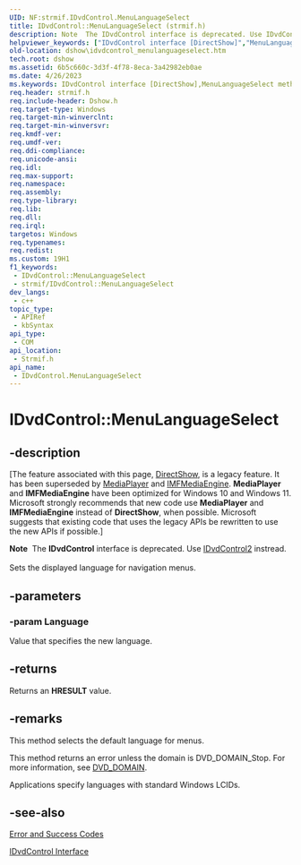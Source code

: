 ```yaml
---
UID: NF:strmif.IDvdControl.MenuLanguageSelect
title: IDvdControl::MenuLanguageSelect (strmif.h)
description: Note  The IDvdControl interface is deprecated. Use IDvdControl2 instread. Sets the displayed language for navigation menus.
helpviewer_keywords: ["IDvdControl interface [DirectShow]","MenuLanguageSelect method","IDvdControl.MenuLanguageSelect","IDvdControl::MenuLanguageSelect","IDvdControlMenuLanguageSelect","MenuLanguageSelect","MenuLanguageSelect method [DirectShow]","MenuLanguageSelect method [DirectShow]","IDvdControl interface","dshow.idvdcontrol_menulanguageselect","strmif/IDvdControl::MenuLanguageSelect"]
old-location: dshow\idvdcontrol_menulanguageselect.htm
tech.root: dshow
ms.assetid: 6b5c660c-3d3f-4f78-8eca-3a42982eb0ae
ms.date: 4/26/2023
ms.keywords: IDvdControl interface [DirectShow],MenuLanguageSelect method, IDvdControl.MenuLanguageSelect, IDvdControl::MenuLanguageSelect, IDvdControlMenuLanguageSelect, MenuLanguageSelect, MenuLanguageSelect method [DirectShow], MenuLanguageSelect method [DirectShow],IDvdControl interface, dshow.idvdcontrol_menulanguageselect, strmif/IDvdControl::MenuLanguageSelect
req.header: strmif.h
req.include-header: Dshow.h
req.target-type: Windows
req.target-min-winverclnt: 
req.target-min-winversvr: 
req.kmdf-ver: 
req.umdf-ver: 
req.ddi-compliance: 
req.unicode-ansi: 
req.idl: 
req.max-support: 
req.namespace: 
req.assembly: 
req.type-library: 
req.lib: 
req.dll: 
req.irql: 
targetos: Windows
req.typenames: 
req.redist: 
ms.custom: 19H1
f1_keywords:
 - IDvdControl::MenuLanguageSelect
 - strmif/IDvdControl::MenuLanguageSelect
dev_langs:
 - c++
topic_type:
 - APIRef
 - kbSyntax
api_type:
 - COM
api_location:
 - Strmif.h
api_name:
 - IDvdControl.MenuLanguageSelect
---
```


# IDvdControl::MenuLanguageSelect


## -description

\[The feature associated with this page, [DirectShow](/windows/win32/directshow/directshow), is a legacy feature. It has been superseded by [MediaPlayer](/uwp/api/Windows.Media.Playback.MediaPlayer) and [IMFMediaEngine](/windows/win32/api/mfmediaengine/nn-mfmediaengine-imfmediaengine). **MediaPlayer** and **IMFMediaEngine** have been optimized for Windows 10 and Windows 11. Microsoft strongly recommends that new code use **MediaPlayer** and **IMFMediaEngine** instead of **DirectShow**, when possible. Microsoft suggests that existing code that uses the legacy APIs be rewritten to use the new APIs if possible.\]

<div class="alert"><b>Note</b>  The <b>IDvdControl</b> interface is deprecated. Use <a href="/windows/desktop/api/strmif/nn-strmif-idvdcontrol2">IDvdControl2</a> instread.</div>
<div> </div>
Sets the displayed language for navigation menus.

## -parameters

### -param Language

Value that specifies the new language.

## -returns

Returns an <b>HRESULT</b> value.

## -remarks

This method selects the default language for menus.

This method returns an error unless the domain is DVD_DOMAIN_Stop. For more information, see <a href="/windows/desktop/api/strmif/ne-strmif-dvd_domain">DVD_DOMAIN</a>.

Applications specify languages with standard Windows LCIDs.

## -see-also

<a href="/windows/desktop/DirectShow/error-and-success-codes">Error and Success Codes</a>



<a href="/windows/desktop/api/strmif/nn-strmif-idvdcontrol">IDvdControl Interface</a>
